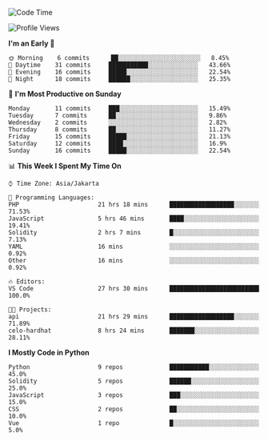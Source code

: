 <!--START_SECTION:waka-->
![Code Time](http://img.shields.io/badge/Code%20Time-1%2C111%20hrs%2046%20mins-blue)

![Profile Views](http://img.shields.io/badge/Profile%20Views-2-blue)

**I'm an Early 🐤** 

```text
🌞 Morning    6 commits      ██░░░░░░░░░░░░░░░░░░░░░░░   8.45% 
🌆 Daytime    31 commits     ███████████░░░░░░░░░░░░░░   43.66% 
🌃 Evening    16 commits     █████░░░░░░░░░░░░░░░░░░░░   22.54% 
🌙 Night      18 commits     ██████░░░░░░░░░░░░░░░░░░░   25.35%

```
📅 **I'm Most Productive on Sunday** 

```text
Monday       11 commits     ███░░░░░░░░░░░░░░░░░░░░░░   15.49% 
Tuesday      7 commits      ██░░░░░░░░░░░░░░░░░░░░░░░   9.86% 
Wednesday    2 commits      ░░░░░░░░░░░░░░░░░░░░░░░░░   2.82% 
Thursday     8 commits      ██░░░░░░░░░░░░░░░░░░░░░░░   11.27% 
Friday       15 commits     █████░░░░░░░░░░░░░░░░░░░░   21.13% 
Saturday     12 commits     ████░░░░░░░░░░░░░░░░░░░░░   16.9% 
Sunday       16 commits     █████░░░░░░░░░░░░░░░░░░░░   22.54%

```


📊 **This Week I Spent My Time On** 

```text
⌚︎ Time Zone: Asia/Jakarta

💬 Programming Languages: 
PHP                      21 hrs 18 mins      ██████████████████░░░░░░░   71.53% 
JavaScript               5 hrs 46 mins       ████░░░░░░░░░░░░░░░░░░░░░   19.41% 
Solidity                 2 hrs 7 mins        █░░░░░░░░░░░░░░░░░░░░░░░░   7.13% 
YAML                     16 mins             ░░░░░░░░░░░░░░░░░░░░░░░░░   0.92% 
Other                    16 mins             ░░░░░░░░░░░░░░░░░░░░░░░░░   0.92%

🔥 Editors: 
VS Code                  27 hrs 30 mins      █████████████████████████   100.0%

🐱‍💻 Projects: 
api                      21 hrs 29 mins      ██████████████████░░░░░░░   71.89% 
celo-hardhat             8 hrs 24 mins       ███████░░░░░░░░░░░░░░░░░░   28.11%

```

**I Mostly Code in Python** 

```text
Python                   9 repos             ███████████░░░░░░░░░░░░░░   45.0% 
Solidity                 5 repos             ██████░░░░░░░░░░░░░░░░░░░   25.0% 
JavaScript               3 repos             ███░░░░░░░░░░░░░░░░░░░░░░   15.0% 
CSS                      2 repos             ██░░░░░░░░░░░░░░░░░░░░░░░   10.0% 
Vue                      1 repo              █░░░░░░░░░░░░░░░░░░░░░░░░   5.0%

```



<!--END_SECTION:waka-->
